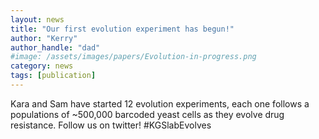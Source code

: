 ```yaml
---
layout: news
title: "Our first evolution experiment has begun!"
author: "Kerry"
author_handle: "dad"
#image: /assets/images/papers/Evolution-in-progress.png
category: news
tags: [publication]
---
```

Kara and Sam have started 12 evolution experiments, each one follows a populations of ~500,000 barcoded yeast cells as they evolve drug resistance. Follow us on twitter! #KGSlabEvolves
